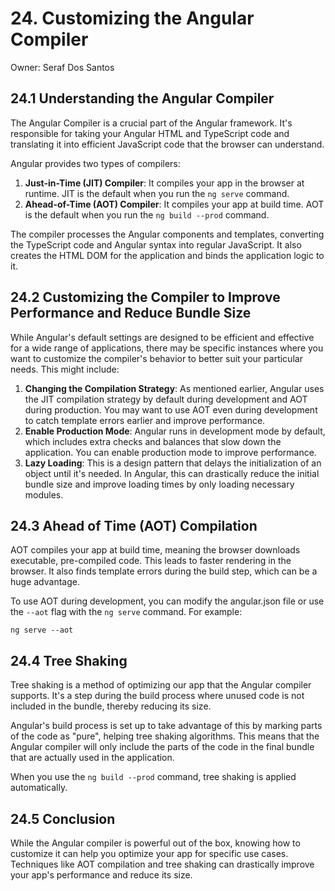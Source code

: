 # 24. Customizing the Angular Compiler

Owner: Seraf Dos Santos

## 24.1 Understanding the Angular Compiler

The Angular Compiler is a crucial part of the Angular framework. It's responsible for taking your Angular HTML and TypeScript code and translating it into efficient JavaScript code that the browser can understand.

Angular provides two types of compilers:

1. **Just-in-Time (JIT) Compiler**: It compiles your app in the browser at runtime. JIT is the default when you run the `ng serve` command.
2. **Ahead-of-Time (AOT) Compiler**: It compiles your app at build time. AOT is the default when you run the `ng build --prod` command.

The compiler processes the Angular components and templates, converting the TypeScript code and Angular syntax into regular JavaScript. It also creates the HTML DOM for the application and binds the application logic to it.

## 24.2 Customizing the Compiler to Improve Performance and Reduce Bundle Size

While Angular's default settings are designed to be efficient and effective for a wide range of applications, there may be specific instances where you want to customize the compiler's behavior to better suit your particular needs. This might include:

1. **Changing the Compilation Strategy**: As mentioned earlier, Angular uses the JIT compilation strategy by default during development and AOT during production. You may want to use AOT even during development to catch template errors earlier and improve performance.
2. **Enable Production Mode**: Angular runs in development mode by default, which includes extra checks and balances that slow down the application. You can enable production mode to improve performance.
3. **Lazy Loading**: This is a design pattern that delays the initialization of an object until it's needed. In Angular, this can drastically reduce the initial bundle size and improve loading times by only loading necessary modules.

## 24.3 Ahead of Time (AOT) Compilation

AOT compiles your app at build time, meaning the browser downloads executable, pre-compiled code. This leads to faster rendering in the browser. It also finds template errors during the build step, which can be a huge advantage.

To use AOT during development, you can modify the angular.json file or use the `--aot` flag with the `ng serve` command. For example:

```
ng serve --aot

```

## 24.4 Tree Shaking

Tree shaking is a method of optimizing our app that the Angular compiler supports. It's a step during the build process where unused code is not included in the bundle, thereby reducing its size.

Angular's build process is set up to take advantage of this by marking parts of the code as "pure", helping tree shaking algorithms. This means that the Angular compiler will only include the parts of the code in the final bundle that are actually used in the application.

When you use the `ng build --prod` command, tree shaking is applied automatically.

## 24.5 Conclusion

While the Angular compiler is powerful out of the box, knowing how to customize it can help you optimize your app for specific use cases. Techniques like AOT compilation and tree shaking can drastically improve your app's performance and reduce its size.